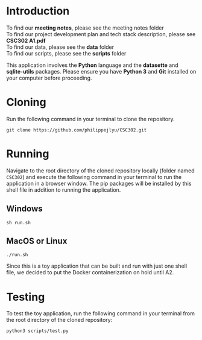 # Introduction

To find our **meeting notes**, please see the meeting notes folder<br />
To find our project development plan and tech stack description, please see **CSC302 A1.pdf**<br />
To find our data, please see the **data** folder<br />
To find our scripts, please see the **scripts** folder<br />

This application involves the **Python** language and the **datasette** and **sqlite-utils** packages. Please ensure you have **Python 3** and **Git** installed on your computer before proceeding.

# Cloning
Run the following command in your terminal to clone the repository.
```
git clone https://github.com/philippejlyu/CSC302.git
```

# Running
Navigate to the root directory of the cloned repository locally (folder named `CSC302`) and execute the following command in your terminal to run the application in a browser window. The pip packages will be installed by this shell file in addition to running the application.

## Windows
```
sh run.sh
```

## MacOS or Linux
```
./run.sh
```

Since this is a toy application that can be built and run with just one shell file, we decided to put the Docker containerization on hold until A2.

# Testing
To test the toy application, run the following command in your terminal from the root directory of the cloned repository:
```
python3 scripts/test.py
```
